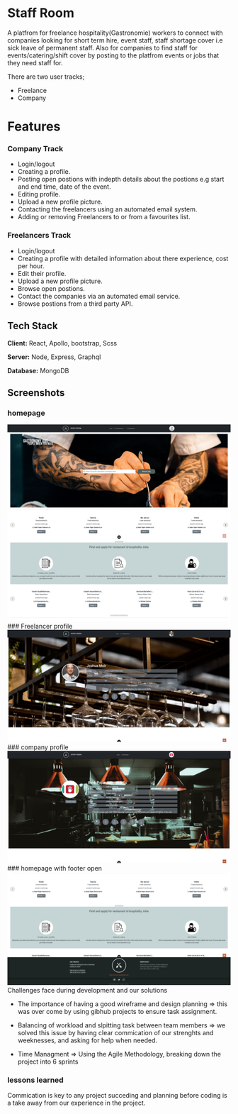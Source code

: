 
# Staff Room    

A platfrom for freelance hospitality(Gastronomie) workers to connect with companies looking for short term hire, event staff, staff shortage cover i.e sick leave of permanent staff. 
Also for companies to find staff for events/catering/shift cover by posting to the platfrom events or jobs that they need staff for. 

There are two user tracks; 
- Freelance
-  Company                               
# Features
### Company Track
- Login/logout
- Creating a profile.
- Posting open postions with indepth details about the postions e.g start and end time, date of the event.
- Editing profile.
- Upload a new profile picture.
- Contacting the freelancers using an automated email system.
- Adding or removing Freelancers to or from a favourites list.
### Freelancers Track
- Login/logout
- Creating a profile with detailed information about there experience, cost per hour. 
- Edit their profile.
- Upload a new profile picture.
- Browse open postions.
- Contact the companies via an automated email service.
- Browse postions from a third party API.
## Tech Stack

**Client:** React, Apollo, bootstrap, Scss 

**Server:** Node, Express, Graphql

**Database:** MongoDB


## Screenshots
### homepage
<img src="public/Screenshots/Hompage.png"/>
### Freelancer profile
<img src="public/Screenshots/Freelancer.png"/>
### company profile
<img src="public/Screenshots/Company.png"/>
### homepage with footer open
<img src="public/Screenshots/Footer.png"


 
## Challenges face during development and our solutions
- The importance of having a good wireframe and design planning =>
  this was over come by using gibhub projects to ensure task assignment.

- Balancing of workload and slpitting task between team members => we solved this issue by having clear commication of our strenghts and weeknesses, and asking for help when needed.
- Time Managment => Using the Agile Methodology, breaking down the project into 6 sprints 

### lessons learned 
Commication is key to any project succeding and planning before coding is a take away from our experience in the project.    

